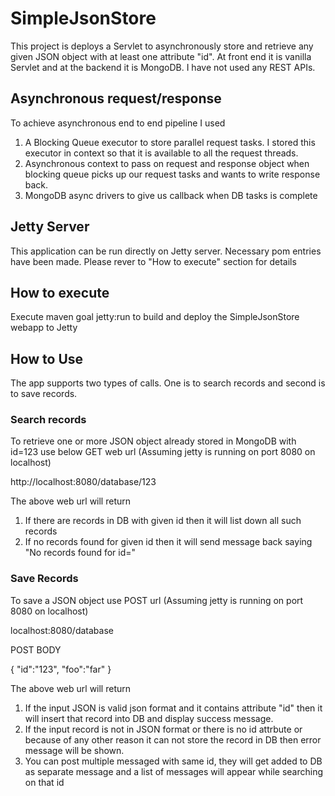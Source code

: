 # SimpleJsonStore

This project is deploys a Servlet to asynchronously store and retrieve any given JSON object with at least one attribute "id".
At front end it is vanilla Servlet and at the backend it is MongoDB.
I have not used any REST APIs.

## Asynchronous request/response
To achieve asynchronous end to end pipeline I used
1. A Blocking Queue executor to store parallel request tasks. I stored this executor in context so that it is available to all the request threads.
2. Asynchronous context to pass on request and response object when blocking queue picks up our request tasks and wants to write response back.
3. MongoDB async drivers to give us callback when DB tasks is complete

## Jetty Server
This application can be run directly on Jetty server. Necessary pom entries have been made.
Please rever to "How to execute" section for details

## How to execute
Execute maven goal jetty:run to build and deploy the SimpleJsonStore webapp to Jetty

## How to Use
The app supports two types of calls. One is to search records and second is to save records.

### Search records
To retrieve one or more JSON object already stored in MongoDB with id=123 use below GET web url
(Assuming jetty is running on port 8080 on localhost)

http://localhost:8080/database/123

The above web url will return
1. If there are records in DB with given id then it will list down all such records
2. If no records found for given id then it will send message back saying "No records found for id=<id>"

### Save Records
To save a JSON object use POST url
(Assuming jetty is running on port 8080 on localhost)

localhost:8080/database

POST BODY

{
  "id":"123",
   "foo":"far"
}

The above web url will return
1. If the input JSON is valid json format and it contains attribute "id" then it will insert that record into DB and display success message.
2. If the input record is not in JSON format or there is no id attrbute or because of any other reason it can not store the record in DB then error message will be shown.
3. You can post multiple messaged with same id, they will get added to DB as separate message and a list of messages will appear while searching on that id